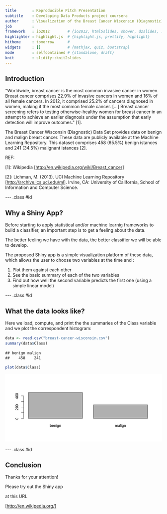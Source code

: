 ```yaml
---
title       : Reproducible Pitch Presentation
subtitle    : Developing Data Products project coursera
author      : Visualization of the Breast Cancer Wisconsin (Diagnostic) Data Set
job         : 
framework   : io2012        # {io2012, html5slides, shower, dzslides, ...}
highlighter : highlight.js  # {highlight.js, prettify, highlight}
hitheme     : tomorrow      # 
widgets     : []            # {mathjax, quiz, bootstrap}
mode        : selfcontained # {standalone, draft}
knit        : slidify::knit2slides
---
```


## Introduction

"Worldwide, breast cancer is the most common invasive cancer in women. Breast cancer comprises 22.9% of invasive cancers in women and 16% of all female cancers. In 2012, it comprised 25.2% of cancers diagnosed in women, making it the most common female cancer. [...] Breast cancer screening refers to testing otherwise-healthy women for breast cancer in an attempt to achieve an earlier diagnosis under the assumption that early detection will improve outcomes." [1].

The Breast Cancer Wisconsin (Diagnostic) Data Set provides data on benign and malign breast cancer. These data are publicly available at the Machine Learning Repository. This dataset comprises 458 (65.5%) benign istances and 241 (34.5%) malignant istances [2].

REF:

[1]: Wikipedia [http://en.wikipedia.org/wiki/Breast_cancer]

[2]: Lichman, M. (2013). UCI Machine Learning Repository [http://archive.ics.uci.edu/ml]. Irvine, CA: University of California, School of Information and Computer Science.


--- .class #id

## Why a Shiny App?

Before starting to apply statistical and/or machine learnig frameworks to build a classifier, an important step is to get a feeling about the data.

The better feeling we have with the data, the better classifier we will be able to develop.

The proposed Shiny app is a simple visualization platform of these data, which allows the user to choose two variables at the time and :

1. Plot them against each other
2. See the basic summary of each of the two variables
3. Find out how well the second variable predicts the first one (using a simple linear model)

--- .class #id

## What the data looks like?

Here we load, compute, and print the the summaries of the Class variable and we plot the correspondent histogram:


```r
data <- read.csv("breast-cancer-wisconsin.csv")
summary(data$Class)
```

```
## benign malign 
##    458    241
```

```r
plot(data$Class)
```

![plot of chunk unnamed-chunk-1](assets/fig/unnamed-chunk-1-1.png) 

--- .class #id

## Conclusion

Thanks for your attention!

Please try out the Shiny app

at this URL

[http://en.wikipedia.org/]


